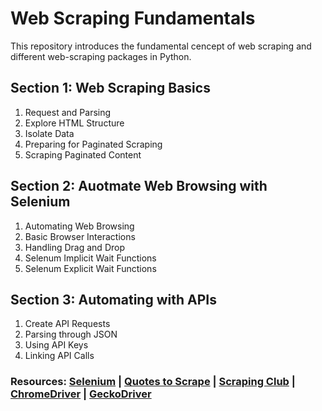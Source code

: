# Web Scraping Fundamentals
This repository introduces the fundamental cencept of web scraping and different web-scraping packages in Python.

## Section 1: Web Scraping Basics
1. Request and Parsing
2. Explore HTML Structure
3. Isolate Data
4. Preparing for Paginated Scraping
5. Scraping Paginated Content

## Section 2: Auotmate Web Browsing with Selenium
1. Automating Web Browsing
2. Basic Browser Interactions
3. Handling Drag and Drop
4. Selenum Implicit Wait Functions
5. Selenum Explicit Wait Functions

## Section 3: Automating with APIs
1. Create API Requests
2. Parsing through JSON
3. Using API Keys
4. Linking API Calls

### Resources:  [Selenium](https://selenium-python.readthedocs.io/)  |  [Quotes to Scrape](http://quotes.toscrape.com/)  |  [Scraping Club](https://scrapingclub.com/)  |  [ChromeDriver](https://chromedriver.chromium.org)  |  [GeckoDriver](https://github.com/mozilla/geckodriver)

